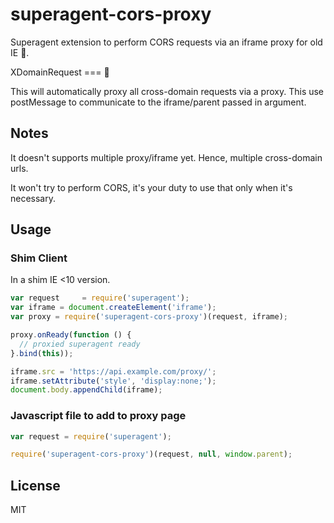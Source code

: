 superagent-cors-proxy
=====================

Superagent extension to perform CORS requests via an iframe proxy for old IE :gun:.

XDomainRequest === :poop:

This will automatically proxy all cross-domain requests via a proxy. This use postMessage to communicate to the iframe/parent passed in argument.

## Notes

It doesn't supports multiple proxy/iframe yet. Hence, multiple cross-domain urls.

It won't try to perform CORS, it's your duty to use that only when it's necessary.

## Usage

### Shim Client

In a shim IE <10 version.

```javascript
var request     = require('superagent');
var iframe = document.createElement('iframe');
var proxy = require('superagent-cors-proxy')(request, iframe);

proxy.onReady(function () {
  // proxied superagent ready
}.bind(this));

iframe.src = 'https://api.example.com/proxy/';
iframe.setAttribute('style', 'display:none;');
document.body.appendChild(iframe);
```

### Javascript file to add to proxy page

```javascript
var request = require('superagent');

require('superagent-cors-proxy')(request, null, window.parent);

```

## License

MIT
